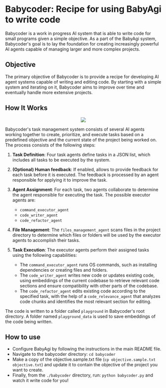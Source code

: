 # Babycoder: Recipe for using BabyAgi to write code

Babycoder is a work in progress AI system that is able to write code for small programs given a simple objective. As a part of the BabyAgi system, Babycoder's goal is to lay the foundation for creating increasingly powerful AI agents capable of managing larger and more complex projects.

## Objective

The primary objective of Babycoder is to provide a recipe for developing AI agent systems capable of writing and editing code. By starting with a simple system and iterating on it, Babycoder aims to improve over time and eventually handle more extensive projects.

## How It Works

<p align="center">
  <img src="https://user-images.githubusercontent.com/115842157/235815563-8e7a9082-f8d7-48fa-b062-59b585944f1b.png" />
</p>

Babycoder's task management system consists of several AI agents working together to create, prioritize, and execute tasks based on a predefined objective and the current state of the project being worked on. The process consists of the following steps:

1. **Task Definition**: Four task agents define tasks in a JSON list, which includes all tasks to be executed by the system.

2. **(Optional) Human feedback**: If enabled, allows to provide feedback for each task before it is executed. The feedback is processed by an agent responsible for applying it to improve the task.

3. **Agent Assignment**: For each task, two agents collaborate to determine the agent responsible for executing the task. The possible executor agents are:
    - `command_executor_agent`
    - `code_writer_agent`
    - `code_refactor_agent`

4. **File Management**: The `files_management_agent` scans files in the project directory to determine which files or folders will be used by the executor agents to accomplish their tasks.

5. **Task Execution**: The executor agents perform their assigned tasks using the following capabilities:
    - The `command_executor_agent` runs OS commands, such as installing dependencies or creating files and folders.
    - The `code_writer_agent` writes new code or updates existing code, using embeddings of the current codebase to retrieve relevant code sections and ensure compatibility with other parts of the codebase.
    - The `code_refactor_agent` edits existing code according to the specified task, with the help of a `code_relevance_agent` that analyzes code chunks and identifies the most relevant section for editing.

The code is written to a folder called `playground` in Babycoder's root directory. A folder named `playground_data` is used to save embeddings of the code being written.

## How to use

- Configure BabyAgi by following the instructions in the main README file.
- Navigate to the babycoder directory: `cd babycoder`
- Make a copy of the objective.sample.txt file (`cp objective.sample.txt objective.txt`) and update it to contain the objective of the project you want to create. 
- Finally, from the `./babycoder` directory, run: `python babycoder.py` and watch it write code for you!
